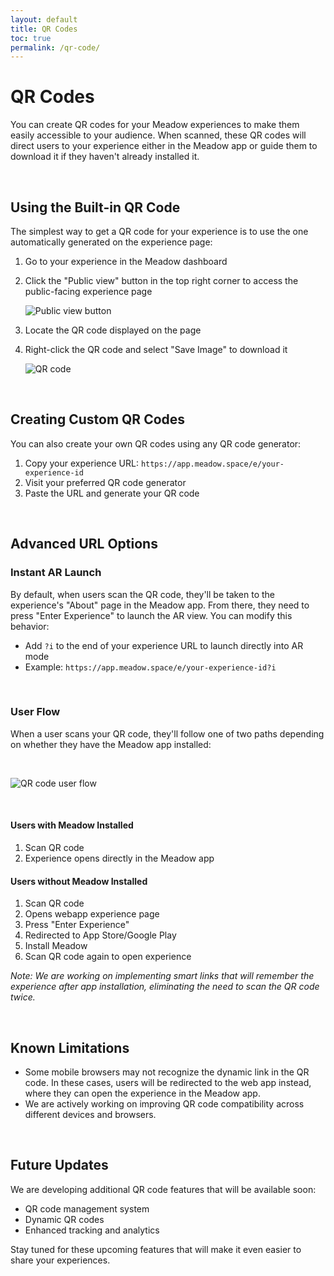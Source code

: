 ```yaml
---
layout: default
title: QR Codes
toc: true
permalink: /qr-code/
---
```


# QR Codes

You can create QR codes for your Meadow experiences to make them easily accessible to your audience. When scanned, these QR codes will direct users to your experience either in the Meadow app or guide them to download it if they haven't already installed it.

<br>

## Using the Built-in QR Code

The simplest way to get a QR code for your experience is to use the one automatically generated on the experience page:

1. Go to your experience in the Meadow dashboard
2. Click the "Public view" button in the top right corner to access the public-facing experience page

    ![Public view button](../images/experience-dashboard-view.webp)

3. Locate the QR code displayed on the page
4. Right-click the QR code and select "Save Image" to download it

    ![QR code](../images/experience-public-view.webp)

<br>

## Creating Custom QR Codes

You can also create your own QR codes using any QR code generator:

1. Copy your experience URL: `https://app.meadow.space/e/your-experience-id`
2. Visit your preferred QR code generator
3. Paste the URL and generate your QR code

<br>

## Advanced URL Options

### Instant AR Launch

By default, when users scan the QR code, they'll be taken to the experience's "About" page in the Meadow app. From there, they need to press "Enter Experience" to launch the AR view. You can modify this behavior:

- Add `?i` to the end of your experience URL to launch directly into AR mode
- Example: `https://app.meadow.space/e/your-experience-id?i`

<br>

### User Flow

When a user scans your QR code, they'll follow one of two paths depending on whether they have the Meadow app installed:

<br>

![QR code user flow](../images/qr-code-flowchart.webp)

<br>

#### Users with Meadow Installed

1. Scan QR code
2. Experience opens directly in the Meadow app

#### Users without Meadow Installed

1. Scan QR code
2. Opens webapp experience page
3. Press "Enter Experience"
4. Redirected to App Store/Google Play
5. Install Meadow
6. Scan QR code again to open experience

*Note: We are working on implementing smart links that will remember the experience after app installation, eliminating the need to scan the QR code twice.*

<br>

## Known Limitations

- Some mobile browsers may not recognize the dynamic link in the QR code. In these cases, users will be redirected to the web app instead, where they can open the experience in the Meadow app.
- We are actively working on improving QR code compatibility across different devices and browsers.

<br>

## Future Updates

We are developing additional QR code features that will be available soon:
- QR code management system
- Dynamic QR codes
- Enhanced tracking and analytics

Stay tuned for these upcoming features that will make it even easier to share your experiences.